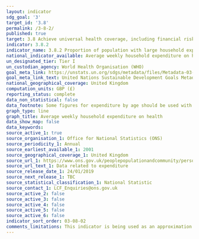 ```yaml
---
layout: indicator
sdg_goal: '3'
target_id: '3.8'
permalink: /3-8-2/
published: true
target: 3.8 Achieve universal health coverage, including financial risk protection, access to quality essential health-care services and access to safe, effective, quality and affordable essential medicines and vaccines for all
indicator: 3.8.2
indicator_name: 3.8.2 Proportion of population with large household expenditures on health as a share of total household expenditure or income
national_indicator_available: Average weekly household expenditure on health
un_designated_tier: Tier I
un_custodian_agency: World Health Organisation (WHO)
goal_meta_link: https://unstats.un.org/sdgs/metadata/files/Metadata-03-08-02.pdf
goal_meta_link_text: United Nations Sustainable Development Goals Metadata (PDF 4.0 MB)
national_geographical_coverage: United Kingdom
computation_units: GBP (£)
reporting_status: complete
data_non_statistical: false
data_footnote: Some figures for expenditure by age should be used with extra caution because they are based on fewer than 20 reporting households - these figures are specified in source 1. Data are shown in financial years.
graph_type: line
graph_title: Average weekly household expenditure on health
data_show_map: false
data_keywords:  
source_active_1: true
source_organisation_1: Office for National Statistics (ONS)
source_periodicity_1: Annual
source_earliest_available_1: 2001
source_geographical_coverage_1: United Kingdom
source_url_1: https://www.ons.gov.uk/peoplepopulationandcommunity/personalandhouseholdfinances/expenditure/datalist?filter=datasets
source_url_text_1: Data related to expenditure
source_release_date_1: 24/01/2019
source_next_release_1: TBC
source_statistical_classification_1: National Statistic
source_contact_1: LCF_Enquiries@ons.gov.uk 
source_active_2: false
source_active_3: false
source_active_4: false
source_active_5: false
source_active_6: false
indicator_sort_order: 03-08-02
comments_limitations: This indicator is being used as an approximation of the UN SDG Indicator. Where possible, we will work to identify or develop UK data to meet the global indicator specification. This indicator has been identified in collaboration with topic experts.
---
```

